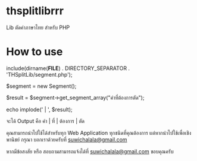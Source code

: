 thsplitlibrrr
==========

Lib ตัดคำภาษาไทย สำหรับ PHP

How to use
==========


  include(dirname(__FILE__) . DIRECTORY_SEPARATOR . 'THSplitLib/segment.php');

  $segment = new Segment();

  $result = $segment->get_segment_array("คำที่ต้องการตัด");

  echo implode(' | ', $result);
  
  จะได้ Output คือ คำ | ที่ | ต้องการ | ตัด


คุณสามารถนำไปใช้ได้สำหรับทุก Web Application ทุกชนิดที่คุณต้องการ
แต่หากนำไปใช้เพื่อเชิงพานิชย์ กรุณา บอกเราด้วยครับที่ suwichalala@gmail.com

หากมีข้อสงสัย หรือ สอบถามสามารถแจ้งได้ที่ suwichalala@gmail.com
ขอบคุณครับ
